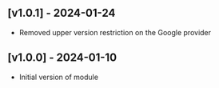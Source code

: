 ## [v1.0.1] - 2024-01-24

- Removed upper version restriction on the Google provider

## [v1.0.0] - 2024-01-10

- Initial version of module

